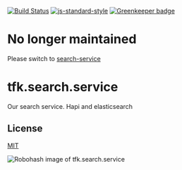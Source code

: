 [![Build Status](https://travis-ci.org/telemark/tfk.search.service.svg?branch=master)](https://travis-ci.org/telemark/tfk.search.service)
[![js-standard-style](https://img.shields.io/badge/code%20style-standard-brightgreen.svg?style=flat)](https://github.com/feross/standard)
[![Greenkeeper badge](https://badges.greenkeeper.io/telemark/tfk.search.service.svg)](https://greenkeeper.io/)

# No longer maintained

Please switch to [search-service](https://github.com/telemark/search-service)

# tfk.search.service

Our search service. Hapi and elasticsearch

## License

[MIT](LICENSE)

![Robohash image of tfk.search.service](https://robots.kebabstudios.party/tfk.search.service.png "Robohash image of tfk.search.service")